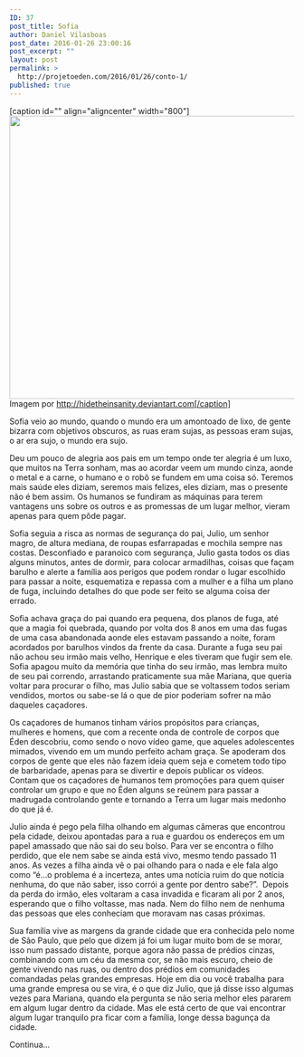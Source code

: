 ```yaml
---
ID: 37
post_title: Sofia
author: Daniel Vilasboas
post_date: 2016-01-26 23:00:16
post_excerpt: ""
layout: post
permalink: >
  http://projetoeden.com/2016/01/26/conto-1/
published: true
---
```

[caption id="" align="aligncenter" width="800"]<img class="" src="http://orig11.deviantart.net/0067/f/2014/359/9/6/scifi_city_by_hidetheinsanity-d8b664t.jpg" alt="" width="800" height="500" /> Imagem por http://hidetheinsanity.deviantart.com[/caption]
<p class="p1">Sofia veio ao mundo, quando o mundo era um amontoado de lixo, de gente bizarra com objetivos obscuros, as ruas eram sujas, as pessoas eram sujas, o ar era sujo, o mundo era sujo.</p>
<p class="p1"><span class="s1">Deu um pouco de alegria aos pais em um tempo onde ter alegria é um luxo, que muitos na Terra sonham, mas ao acordar veem um mundo cinza, aonde o metal e a carne, o humano e o robô se fundem em uma coisa só. Teremos mais saúde eles diziam, seremos mais felizes, eles diziam, mas o presente não é bem assim. Os humanos se fundiram as máquinas para terem vantagens uns sobre os outros e as promessas de um lugar melhor, vieram apenas para quem pôde pagar.</span></p>
<p class="p1"><span class="s1">Sofia seguia a risca as normas de segurança do pai, Julio, um senhor magro, de altura mediana, de roupas esfarrapadas e mochila sempre nas costas. Desconfiado e paranoico com segurança, Julio gasta todos os dias alguns minutos, antes de dormir, para colocar armadilhas, coisas que façam barulho e alerte a família aos perigos que podem rondar o lugar escolhido para passar a noite, esquematiza e repassa com a mulher e a filha um plano de fuga, incluindo detalhes do que pode ser feito se alguma coisa der errado. </span></p>
<p class="p1"><span class="s1">Sofia achava graça do pai quando era pequena, dos planos de fuga, até que a magia foi quebrada, quando por volta dos 8 anos em uma das fugas de uma casa abandonada aonde eles estavam passando a noite, foram acordados por barulhos vindos da frente da casa. Durante a fuga seu pai não achou seu irmão mais velho, Henrique e eles tiveram que fugir sem ele. Sofia apagou muito da memória que tinha do seu irmão, mas lembra muito de seu pai correndo, arrastando praticamente sua mãe Mariana, que queria voltar para procurar o filho, mas Julio sabia que se voltassem todos seriam vendidos, mortos ou sabe-se lá o que de pior poderiam sofrer na mão daqueles caçadores. </span></p>
<p class="p1"><span class="s1">Os caçadores de humanos tinham vários propósitos para crianças, mulheres e homens, que com a recente onda de controle de corpos que Éden descobriu, como sendo o novo vídeo game, que aqueles adolescentes mimados, vivendo em um mundo perfeito acham graça. Se apoderam dos corpos de gente que eles não fazem ideia quem seja e cometem todo tipo de barbaridade, apenas para se divertir e depois publicar os vídeos. Contam que os caçadores de humanos tem promoções para quem quiser controlar um grupo e que no Éden alguns se reúnem para passar a madrugada controlando gente e tornando a Terra um lugar mais medonho do que já é.</span></p>
<p class="p1"><span class="s1">Julio ainda é pego pela filha olhando em algumas câmeras que encontrou pela cidade, deixou apontadas para a rua e guardou os endereços em um papel amassado que não sai do seu bolso. Para ver se encontra o filho perdido, que ele nem sabe se ainda está vivo, mesmo tendo passado 11 anos. As vezes a filha ainda vê o pai olhando para o nada e ele fala algo como “é…o problema é a incerteza, antes uma notícia ruim do que notícia nenhuma, do que não saber, isso corrói a gente por dentro sabe?”.<span class="Apple-converted-space">  </span>Depois da perda do irmão, eles voltaram a casa invadida e ficaram ali por 2 anos, esperando que o filho voltasse, mas nada. Nem do filho nem de nenhuma das pessoas que eles conheciam que moravam nas casas próximas.</span></p>
<p class="p1"><span class="s1">Sua família vive as margens da grande cidade que era conhecida pelo nome de São Paulo, que pelo que dizem já foi um lugar muito bom de se morar, isso num passado distante, porque agora não passa de prédios cinzas, combinando com um céu da mesma cor, se não mais escuro, cheio de gente vivendo nas ruas, ou dentro dos prédios em comunidades comandadas pelas grandes empresas. Hoje em dia ou você trabalha para uma grande empresa ou se vira, é o que diz Julio, que já disse isso algumas vezes para Mariana, quando ela pergunta se não seria melhor eles pararem em algum lugar dentro da cidade. Mas ele está certo de que vai encontrar algum lugar tranquilo pra ficar com a família, longe dessa bagunça da cidade.</span></p>
<p class="p1">Continua...</p>
